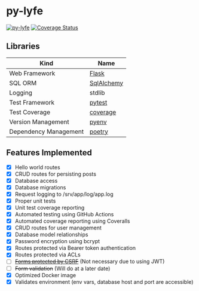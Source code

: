 # py-lyfe

[![py-lyfe](https://github.com/galactic-filament/py-lyfe/actions/workflows/python-app.yml/badge.svg)](https://github.com/galactic-filament/py-lyfe/actions/workflows/python-app.yml)
[![Coverage Status](https://coveralls.io/repos/github/galactic-filament/py-lyfe/badge.svg?branch=master)](https://coveralls.io/github/galactic-filament/py-lyfe?branch=master)

## Libraries

| Kind                  | Name                                                  |
|-----------------------|-------------------------------------------------------|
| Web Framework         | [Flask](http://flask.pocoo.org/)                      |
| SQL ORM               | [SqlAlchemy](http://www.sqlalchemy.org/)              |
| Logging               | stdlib                                                |
| Test Framework        | [pytest](https://docs.pytest.org/en/latest/)          |
| Test Coverage         | [coverage](https://coverage.readthedocs.io/en/6.3.1/) |
| Version Management    | [pyenv](https://github.com/pyenv/pyenv)               |
| Dependency Management | [poetry](https://python-poetry.org/)                  |

## Features Implemented

- [x] Hello world routes
- [x] CRUD routes for persisting posts
- [x] Database access
- [x] Database migrations
- [x] Request logging to /srv/app/log/app.log
- [x] Proper unit tests
- [x] Unit test coverage reporting
- [x] Automated testing using GitHub Actions
- [x] Automated coverage reporting using Coveralls
- [x] CRUD routes for user management
- [x] Database model relationships
- [x] Password encryption using bcrypt
- [x] Routes protected via Bearer token authentication
- [x] Routes protected via ACLs
- [ ] [~~Forms protected by CSRF~~](https://flask-wtf.readthedocs.io/en/1.0.x/) (Not necessary due to using JWT)
- [ ] ~~Form validation~~ (Will do at a later date)
- [x] Optimized Docker image
- [x] Validates environment (env vars, database host and port are accessible)

